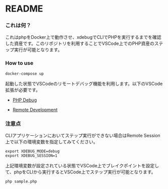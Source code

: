 # README

### これは何？

これはphpをDocker上で動作させ、xdebugでCLIでPHPを実行するまでを確認した資産です。このリポジトリを利用することでVSCode上でのPHP資産のステップ実行が可能となります。



### How to use

```shell
docker-compose up
```

起動した状態でVSCodeのリモートデバッグ機能を利用します。以下のVSCode拡張が必要です。

* [PHP Debug](https://marketplace.visualstudio.com/items?itemName=xdebug.php-debug)

* [Remote Development](https://marketplace.visualstudio.com/items?itemName=ms-vscode-remote.vscode-remote-extensionpack)



### 注意点

CLIアプリケーションにおいてステップ実行ができない場合はRemote Session上で以下の環境変数を指定してみてください。

``` shell
export XDEBUG_MODE=debug
export XDEBUG_SESSION=1
```

上記環境変数が設定されている状態でVSCode上でブレイクポイントを設定して、phpをCLIから実行するとVSCode上でステップ実行が可能となります。

``` shellshell
php sample.php
```

